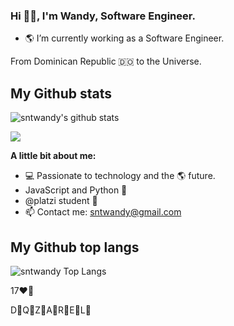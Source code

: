 <h3 align="start">Hi 👋🏼, I'm Wandy, Software Engineer.</h3>

- 🌎 I’m currently working as a Software Engineer.

<p align="start" >From Dominican Republic 🇩🇴 to the Universe.</p>

## My Github stats
![sntwandy's github stats](https://github-readme-stats.vercel.app/api?username=sntwandy&show_icons=true&theme=dark)
<p >
<a href="https://github.com/sntwandy"><img src="https://img.shields.io/github/followers/Robertrm0?label=follow&style=social" /></a>
</p>

**A little bit about me:**

- 💻 Passionate to technology and the 🌎 future.
- JavaScript and Python 🐍
- @platzi student 💚
- 📫 Contact me: sntwandy@gmail.com

## My Github top langs
![sntwandy Top Langs](https://github-readme-stats.vercel.app/api/top-langs/?username=sntwandy&theme=dark&layout=compact)

17❤️🏹

D🐶Q🐶Z🐶A🐶R🐶E🐶L🐶
